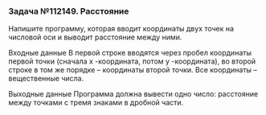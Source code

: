<h3>Задача №112149. Расстояние</h3>
Напишите программу, которая вводит координаты двух точек на числовой оси и выводит расстояние между ними.

Входные данные
В первой строке вводятся через пробел координаты первой точки (сначала x -координата, потом y -координата), во второй строке в том же порядке – координаты второй точки. Все координаты – вещественные числа.

Выходные данные
Программа должна вывести одно число: расстояние между точками с тремя знаками в дробной части.
